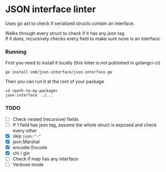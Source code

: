 # JSON interface linter

Uses go ast to check if serialized structs contain an interface.

Walks through every struct to check if it has any json tag.  
If it does, recursively checks every field to make sure none is an interface.

### Running

First you need to install it locally (this linter is not published in golangci-ci)

```
go install cmd/json-interface/json-interface.go
```

Then you can run it at the root of your package

```
cd <path-to-my-package>
json-interface  ./...
```

### TODO
- [ ] Check nested (recursive) fields
- [ ] If 1 field has json tag, assume the whole struct is exposed and check every other
- [x] skip `json:"-"`
- [x] json.Marshal
- [x] encoder.Encode
- [x] chi / gin
- [ ] Check if map has any interface
- [ ] Verbose mode